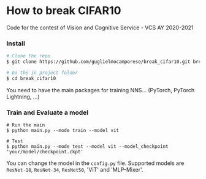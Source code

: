 # How to break CIFAR10

Code for the contest of Vision and Cognitive Service - VCS AY 2020-2021

### Install
```bash
# Clone the repo 
$ git clone https://github.com/guglielmocamporese/break_cifar10.git break_cifar10

# Go the in project folder
$ cd break_cifar10
```

You need to have the main packages for training NNS... (PyTorch, PyTorch Lightning, ...)

### Train and Evaluate a model
```
# Run the main
$ python main.py --mode train --model vit

# Test
$ python main.py --mode test --model vit --model_checkpoint 'your/model/checkpoint.ckpt'
```

You can change the model in the `config.py` file. Supported models are `ResNet-18`, `ResNet-34`, `ResNet50`, 'ViT' and 'MLP-Mixer'.

